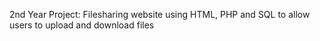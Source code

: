 2nd Year Project: Filesharing website using HTML, PHP and SQL to allow users to upload and download files 
